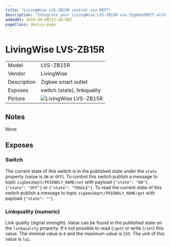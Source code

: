 ```yaml
---
title: "LivingWise LVS-ZB15R control via MQTT"
description: "Integrate your LivingWise LVS-ZB15R via Zigbee2MQTT with whatever smart home infrastructure you are using without the vendors bridge or gateway."
addedAt: 2019-09-08T21:16:00Z
pageClass: device-page
---
```


<!-- !!!! -->
<!-- ATTENTION: This file is auto-generated through docgen! -->
<!-- You can only edit the "## Notes"-Section till next h1 (#) or h2 heading (##). -->
<!-- Do NOT use h1 or h2 heading within "## Notes"-Section. -->
<!-- !!!! -->

# LivingWise LVS-ZB15R

|     |     |
|-----|-----|
| Model | LVS-ZB15R  |
| Vendor  | LivingWise  |
| Description | Zigbee smart outlet |
| Exposes | switch (state), linkquality |
| Picture | ![LivingWise LVS-ZB15R](https://psi-4ward.github.io/zigbee2mqtt.io/images/devices/LVS-ZB15R.jpg) |


<!-- Notes BEGIN: You can edit here -->
## Notes

None

<!-- Notes END: Do not edit below this line -->



## Exposes

### Switch 
The current state of this switch is in the published state under the `state` property (value is `ON` or `OFF`).
To control this switch publish a message to topic `zigbee2mqtt/FRIENDLY_NAME/set` with payload `{"state": "ON"}`, `{"state": "OFF"}` or `{"state": "TOGGLE"}`.
To read the current state of this switch publish a message to topic `zigbee2mqtt/FRIENDLY_NAME/get` with payload `{"state": ""}`.

### Linkquality (numeric)
Link quality (signal strength).
Value can be found in the published state on the `linkquality` property.
It's not possible to read (`/get`) or write (`/set`) this value.
The minimal value is `0` and the maximum value is `255`.
The unit of this value is `lqi`.

